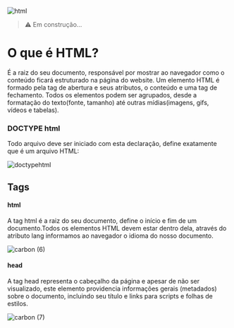 ![html](https://user-images.githubusercontent.com/104774341/175793311-be45b411-da9a-45b1-bf44-1702637e41a1.png)

> ⚠️ Em construção...

# O que é HTML?
É a raiz do seu documento, responsável por mostrar ao navegador como o conteúdo ficará estruturado na página do website. 
Um elemento HTML é formado pela tag de abertura e seus atributos, o conteúdo e uma tag de fechamento. Todos os elementos podem ser agrupados, desde a formatação do texto(fonte, tamanho) até outras mídias(imagens, gifs, vídeos e tabelas).


 ### DOCTYPE html
 
 Todo arquivo deve ser iniciado com esta declaração, define exatamente que é um arquivo HTML:

![doctypehtml](https://user-images.githubusercontent.com/104774341/175943310-016e1eb0-0183-4a4a-8e01-49c1fe74ce89.png)


## Tags

#### html
A tag html é a raiz do seu documento, define o início e fim de um documento.Todos os elementos HTML devem estar dentro dela, através do atributo lang informamos ao navegador o idioma do nosso documento.


![carbon (6)](https://user-images.githubusercontent.com/104774341/175945337-7173baff-222b-4a28-ab2a-a3b21a2fda27.png)

#### head
A tag head representa o cabeçalho da página e apesar de não ser visualizado, este elemento providencia informações gerais (metadados) sobre o documento, incluindo seu título e links para scripts e folhas de estilos.


![carbon (7)](https://user-images.githubusercontent.com/104774341/175947445-aa81731a-89fc-4802-ac2c-3ce6ea3e95dd.png)
